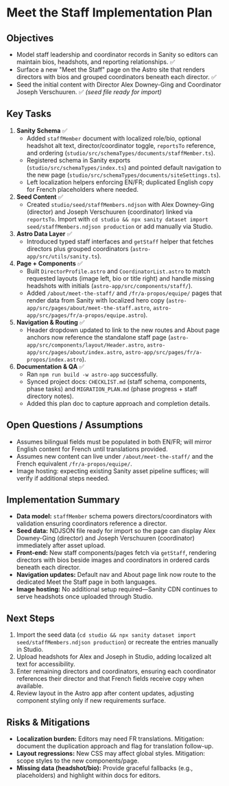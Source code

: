 # Meet the Staff Implementation Plan

## Objectives
- Model staff leadership and coordinator records in Sanity so editors can maintain bios, headshots, and reporting relationships. ✅
- Surface a new "Meet the Staff" page on the Astro site that renders directors with bios and grouped coordinators beneath each director. ✅
- Seed the initial content with Director Alex Downey-Ging and Coordinator Joseph Verschuuren. ✅ *(seed file ready for import)*

## Key Tasks
1. **Sanity Schema** ✅
   - Added `staffMember` document with localized role/bio, optional headshot alt text, director/coordinator toggle, `reportsTo` reference, and ordering (`studio/src/schemaTypes/documents/staffMember.ts`).
   - Registered schema in Sanity exports (`studio/src/schemaTypes/index.ts`) and pointed default navigation to the new page (`studio/src/schemaTypes/documents/siteSettings.ts`).
   - Left localization helpers enforcing EN/FR; duplicated English copy for French placeholders where needed.
2. **Seed Content** ✅
   - Created `studio/seed/staffMembers.ndjson` with Alex Downey-Ging (director) and Joseph Verschuuren (coordinator) linked via `reportsTo`. Import with `cd studio && npx sanity dataset import seed/staffMembers.ndjson production` or add manually via Studio.
3. **Astro Data Layer** ✅
   - Introduced typed staff interfaces and `getStaff` helper that fetches directors plus grouped coordinators (`astro-app/src/utils/sanity.ts`).
4. **Page + Components** ✅
   - Built `DirectorProfile.astro` and `CoordinatorList.astro` to match requested layouts (image left, bio or title right) and handle missing headshots with initials (`astro-app/src/components/staff/`).
   - Added `/about/meet-the-staff/` and `/fr/a-propos/equipe/` pages that render data from Sanity with localized hero copy (`astro-app/src/pages/about/meet-the-staff.astro`, `astro-app/src/pages/fr/a-propos/equipe.astro`).
5. **Navigation & Routing** ✅
   - Header dropdown updated to link to the new routes and About page anchors now reference the standalone staff page (`astro-app/src/components/layout/Header.astro`, `astro-app/src/pages/about/index.astro`, `astro-app/src/pages/fr/a-propos/index.astro`).
6. **Documentation & QA** ✅
   - Ran `npm run build -w astro-app` successfully.
   - Synced project docs: `CHECKLIST.md` (staff schema, components, phase tasks) and `MIGRATION_PLAN.md` (phase progress + staff directory notes).
   - Added this plan doc to capture approach and completion details.

## Open Questions / Assumptions
- Assumes bilingual fields must be populated in both EN/FR; will mirror English content for French until translations provided.
- Assumes new content can live under `/about/meet-the-staff/` and the French equivalent `/fr/a-propos/equipe/`.
- Image hosting: expecting existing Sanity asset pipeline suffices; will verify if additional steps needed.

## Implementation Summary
- **Data model:** `staffMember` schema powers directors/coordinators with validation ensuring coordinators reference a director.
- **Seed data:** NDJSON file ready for import so the page can display Alex Downey-Ging (director) and Joseph Verschuuren (coordinator) immediately after asset upload.
- **Front-end:** New staff components/pages fetch via `getStaff`, rendering directors with bios beside images and coordinators in ordered cards beneath each director.
- **Navigation updates:** Default nav and About page link now route to the dedicated Meet the Staff page in both languages.
- **Image hosting:** No additional setup required—Sanity CDN continues to serve headshots once uploaded through Studio.

## Next Steps
1. Import the seed data (`cd studio && npx sanity dataset import seed/staffMembers.ndjson production`) or recreate the entries manually in Studio.
2. Upload headshots for Alex and Joseph in Studio, adding localized alt text for accessibility.
3. Enter remaining directors and coordinators, ensuring each coordinator references their director and that French fields receive copy when available.
4. Review layout in the Astro app after content updates, adjusting component styling only if new requirements surface.

## Risks & Mitigations
- **Localization burden:** Editors may need FR translations. Mitigation: document the duplication approach and flag for translation follow-up.
- **Layout regressions:** New CSS may affect global styles. Mitigation: scope styles to the new components/page.
- **Missing data (headshot/bio):** Provide graceful fallbacks (e.g., placeholders) and highlight within docs for editors.
